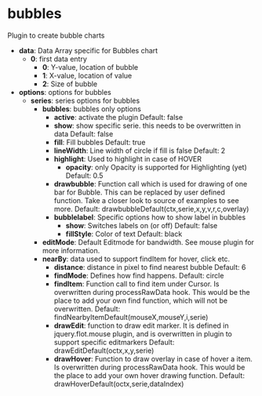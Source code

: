 # bubbles
Plugin to create bubble charts
* <strong>data</strong>: Data Array specific for Bubbles chart
	* <strong>0</strong>: first data entry	
		* <strong>0</strong>: Y-value, location of bubble
		* <strong>1</strong>: X-value, location of value
		* <strong>2</strong>: Size of bubble
* <strong>options</strong>: options for bubbles
	* <strong>series</strong>: series options for bubbles
		* <strong>bubbles</strong>: bubbles only options
			* <strong>active</strong>: activate the plugin
				Default: false
			* <strong>show</strong>: show specific serie. this needs to be overwritten in data
				Default: false
			* <strong>fill</strong>: Fill bubbles
				Default: true
			* <strong>lineWidth</strong>: Line width of circle if fill is false
				Default: 2
			* <strong>highlight</strong>: Used to highlight in case of HOVER
				* <strong>opacity</strong>: only Opacity is supported for Highlighting (yet)
					Default: 0.5
			* <strong>drawbubble</strong>: Function call which is used for drawing of one bar for Bubble. This can be replaced by user defined function. Take a closer look to source of examples to see more.
				Default:  drawbubbleDefault(ctx,serie,x,y,v,r,c,overlay)
			* <strong>bubblelabel</strong>: Specific options how to show label in bubbles
				* <strong>show</strong>: Switches labels on (or off)
					Default: false
				* <strong>fillStyle</strong>: Color of text
					Default: black
		* <strong>editMode</strong>: Default Editmode for bandwidth. See mouse plugin for more information.
		* <strong>nearBy</strong>: data used to support findItem for hover, click etc.
			* <strong>distance</strong>: distance in pixel to find nearest bubble
				Default: 6
			* <strong>findMode</strong>: Defines how find happens.
				Default: circle
			* <strong>findItem</strong>: Function call to find item under Cursor. Is overwritten during processRawData hook. This would be the place to add your own find function, which will not be overwritten.
				Default:  findNearbyItemDefault(mouseX,mouseY,i,serie)
			* <strong>drawEdit</strong>: function to draw edit marker. It is defined in jquery.flot.mouse plugin, and is overwritten in plugin to support specific editmarkers
				Default:  drawEditDefault(octx,x,y,serie)
			* <strong>drawHover</strong>: Function to draw overlay in case of hover a item. Is overwritten during processRawData hook. This would be the place to add your own hover drawing function.
				Default:  drawHoverDefault(octx,serie,dataIndex)
